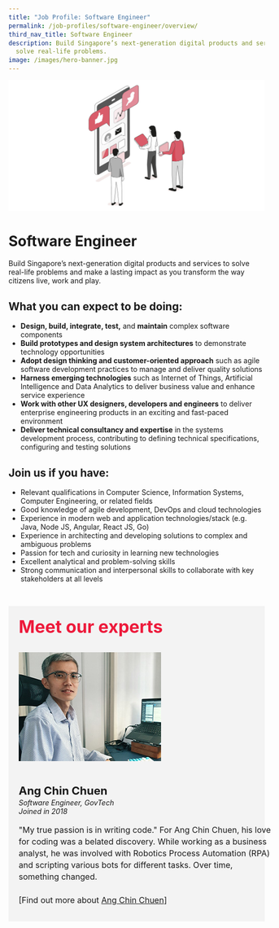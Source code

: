 ```yaml
---
title: "Job Profile: Software Engineer"
permalink: /job-profiles/software-engineer/overview/
third_nav_title: Software Engineer
description: Build Singapore’s next-generation digital products and services to
  solve real-life problems.
image: /images/hero-banner.jpg
---
```

![Software Engineer](/images/Header/Header%20App%20Design%20&amp;%20Development.jpeg)

# Software Engineer
Build Singapore’s next-generation digital products and services to solve real-life problems and make a lasting impact as you transform the way citizens live, work and play. 

## What you can expect to be doing:

* **Design, build, integrate, test,** and **maintain** complex software components
* **Build prototypes and design system architectures** to demonstrate technology opportunities
* **Adopt design thinking and customer-oriented approach** such as agile software development practices to manage and deliver quality solutions
* **Harness emerging technologies** such as Internet of Things, Artificial Intelligence and Data Analytics to deliver business value and enhance service experience
* **Work with other UX designers, developers and engineers** to deliver enterprise engineering products in an exciting and fast-paced environment
* **Deliver technical consultancy and expertise** in the systems development process, contributing to defining technical specifications, configuring and testing solutions

## Join us if you have:

* Relevant qualifications in Computer Science, Information Systems, Computer Engineering, or related fields
* Good knowledge of agile development, DevOps and cloud technologies
* Experience in modern web and application technologies/stack (e.g. Java, Node JS, Angular, React JS, Go)
* Experience in architecting and developing solutions to complex and ambiguous problems  
* Passion for tech and curiosity in learning new technologies
* Excellent analytical and problem-solving skills 
* Strong communication and interpersonal skills to collaborate with key stakeholders at all levels

​
<div class="row" style="font-size:34px; font-weight: 700; color: #ed1a3b; background-color: #f3f3f3; padding: 20px 0px 20px 20px;"> Meet our experts</div>

<div class="row" style="background-color: #f3f3f3;">
      <div class="column" style="padding: 10px 0px 30px 20px;"><img src="/images/People/ang-chin-chuen.jpg" alt="Ang Chin Chuen"></div>
      <div class="column" style="width: 100%; padding: 10px 20px 30px 20px;">
       <span style="font-size: 22px; font-weight: bold; line-height: 30px;">Ang Chin Chuen</span><br><span style="font-size: 14px; font-style: italic; line-height: 16px;">Software Engineer, GovTech<br>Joined in 2018</span><br><br>
    <span style="font-size: 16px; line-height: 23px;">"My true passion is in writing code."
For Ang Chin Chuen, his love for coding was a belated discovery. While working as a business analyst, he was involved with Robotics Process Automation (RPA) and scripting various bots for different tasks. Over time, something changed.<br><br>[Find out more about
 <a href="/job-profiles/software-engineer/ang-chin-chuen">Ang Chin Chuen</a>]</span>
      </div>
</div>